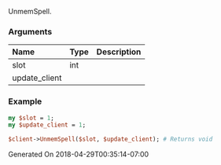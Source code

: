UnmemSpell.
### Arguments
**Name**|**Type**|**Description**
:---|:---|:---
slot|int|
update_client||

### Example

```perl
my $slot = 1;
my $update_client = 1;

$client->UnmemSpell($slot, $update_client); # Returns void
```


Generated On 2018-04-29T00:35:14-07:00